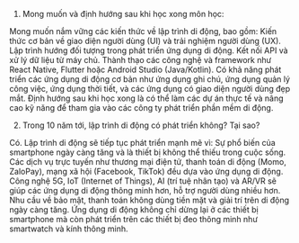 1) Mong muốn và định hướng sau khi học xong môn học:

Mong muốn nắm vững các kiến thức về lập trình di động, bao gồm:
Kiến thức cơ bản về giao diện người dùng (UI) và trải nghiệm người dùng (UX).
Lập trình hướng đối tượng trong phát triển ứng dụng di động.
Kết nối API và xử lý dữ liệu từ máy chủ.
Thành thạo các công nghệ và framework như React Native, Flutter hoặc Android Studio (Java/Kotlin).
Có khả năng phát triển các ứng dụng di động cơ bản như ứng dụng ghi chú, ứng dụng quản lý công việc, ứng dụng thời tiết, và các ứng dụng có giao diện người dùng đẹp mắt.
Định hướng sau khi học xong là có thể làm các dự án thực tế và nâng cao kỹ năng để tham gia vào các công ty phát triển phần mềm di động.

2) Trong 10 năm tới, lập trình di động có phát triển không? Tại sao?

Có. Lập trình di động sẽ tiếp tục phát triển mạnh mẽ vì:
Sự phổ biến của smartphone ngày càng tăng và là thiết bị không thể thiếu trong cuộc sống.
Các dịch vụ trực tuyến như thương mại điện tử, thanh toán di động (Momo, ZaloPay), mạng xã hội (Facebook, TikTok) đều dựa vào ứng dụng di động.
Công nghệ 5G, IoT (Internet of Things), AI (trí tuệ nhân tạo) và AR/VR sẽ giúp các ứng dụng di động thông minh hơn, hỗ trợ người dùng nhiều hơn.
Nhu cầu về bảo mật, thanh toán không dùng tiền mặt và giải trí trên di động ngày càng tăng.
Ứng dụng di động không chỉ dừng lại ở các thiết bị smartphone mà còn phát triển trên các thiết bị đeo thông minh như smartwatch và kính thông minh.
